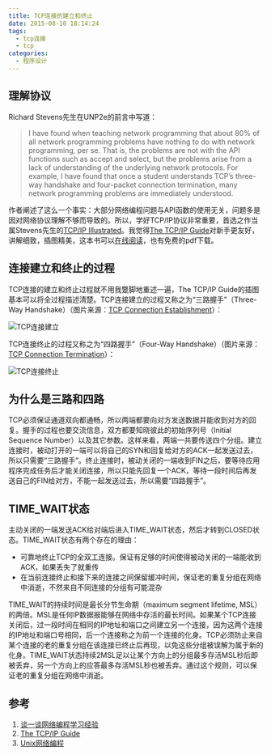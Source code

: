 ```yaml
---
title: TCP连接的建立和终止
date: 2015-08-10 18:14:24
tags:
  - tcp连接
  - tcp
categories:
  - 程序设计
---
```


## 理解协议

Richard Stevens先生在UNP2e的前言中写道：

> I have found when teaching network programming that about 80% of all network programming problems have nothing to do with network programming, per se. That is, the problems are not with the API functions such as accept and select, but the problems arise from a lack of understanding of the underlying network protocols. For example, I have found that once a student understands TCP’s three-way handshake and four-packet connection termination, many network programming problems are immediately understood.

<!--more-->

作者阐述了这么一个事实：大部分网络编程问题与API函数的使用无关，问题多是因对网络协议理解不够而导致的。所以，学好TCP/IP协议非常重要，首选之作当属Stevens先生的[TCP/IP Illustrated](https://book.douban.com/subject/1741925/)。我觉得[The TCP/IP Guide](https://book.douban.com/subject/2129076/)对新手更友好，讲解细致，插图精美，这本书可以[在线阅读](http://www.tcpipguide.com/free/index.htm)，也有免费的pdf下载。

## 连接建立和终止的过程

TCP连接的建立和终止过程就不用我蹩脚地重述一遍，The TCP/IP Guide的插图基本可以将全过程描述清楚。TCP连接建立的过程又称之为“三路握手”（Three-Way Handshake）（图片来源：[TCP Connection Establishment](http://www.tcpipguide.com/free/t_TCPConnectionEstablishmentProcessTheThreeWayHandsh-3.htm)）：

![TCP连接建立](https://images-1254088545.cos.ap-shanghai.myqcloud.com/blog/tcp_open.png)

TCP连接终止的过程又称之为“四路握手”（Four-Way Handshake）（图片来源：[TCP Connection Termination](http://www.tcpipguide.com/free/t_TCPConnectionTermination-2.htm)）：

![TCP连接终止](https://images-1254088545.cos.ap-shanghai.myqcloud.com/blog/tcp_close.png)

## 为什么是三路和四路

TCP必须保证通道双向都通畅，所以两端都要向对方发送数据并能收到对方的回复。握手的过程也要交流信息，双方都要知晓彼此的初始序列号（Initial Sequence Number）以及其它参数。这样来看，两端一共要传送四个分组。建立连接时，被动打开的一端可以将自己的SYN和回复给对方的ACK一起发送过去，所以只需要“三路握手”。终止连接时，被动关闭的一端收到FIN之后，要等待应用程序完成任务后才能关闭连接，所以只能先回复一个ACK，等待一段时间后再发送自己的FIN给对方，不能一起发送过去，所以需要“四路握手”。

## TIME_WAIT状态

主动关闭的一端发送ACK给对端后进入TIME_WAIT状态，然后才转到CLOSED状态。TIME_WAIT状态有两个存在的理由：

+ 可靠地终止TCP的全双工连接。保证有足够的时间使得被动关闭的一端能收到ACK，如果丢失了就重传
+ 在当前连接终止和接下来的连接之间保留缓冲时间，保证老的重复分组在网络中消逝，不然来自不同连接的分组有可能混杂

TIME_WAIT的持续时间是最长分节生命期（maximum segment lifetime, MSL）的两倍。MSL是任何IP数据报能够在网络中存活的最长时间。如果某个TCP连接关闭后，过一段时间在相同的IP地址和端口之间建立另一个连接，因为这两个连接的IP地址和端口号相同，后一个连接称之为前一个连接的化身。TCP必须防止来自某个连接的老的重复分组在该连接已终止后再现，以免这些分组被误解为属于新的化身。TIME_WAIT状态持续2MSL足以让某个方向上的分组最多存活MSL秒后即被丢弃，另一个方向上的应答最多存活MSL秒也被丢弃。通过这个规则，可以保证老的重复分组在网络中消逝。

## 参考

1. [谈一谈网络编程学习经验](https://github.com/downloads/chenshuo/documents/LearningNetworkProgramming.pdf)
2. [The TCP/IP Guide](http://www.tcpipguide.com/free/index.htm)
3. [Unix网络编程](https://book.douban.com/subject/1500149/)
